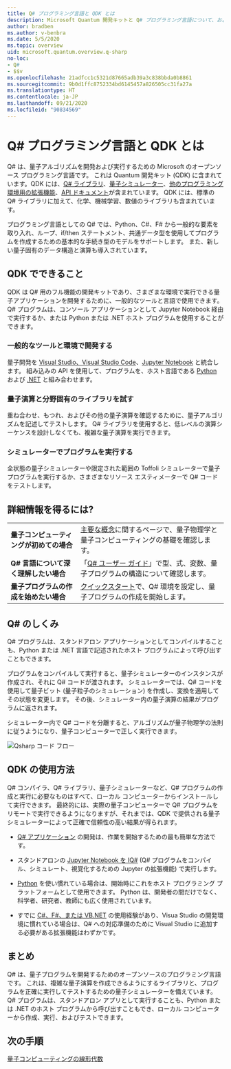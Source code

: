 ```yaml
---
title: Q# プログラミング言語と QDK とは
description: Microsoft Quantum 開発キットと Q# プログラミング言語について、および量子プログラムの作成方法について説明します。
author: bradben
ms.author: v-benbra
ms.date: 5/5/2020
ms.topic: overview
uid: microsoft.quantum.overview.q-sharp
no-loc:
- Q#
- $$v
ms.openlocfilehash: 21adfcc1c5321d87665adb39a3c838bbda0b8861
ms.sourcegitcommit: 9b0d1ffc8752334bd6145457a826505cc31fa27a
ms.translationtype: HT
ms.contentlocale: ja-JP
ms.lasthandoff: 09/21/2020
ms.locfileid: "90834569"
---
```

# <a name="what-are-the-no-locq-programming-language-and-qdk"></a>Q# プログラミング言語と QDK とは

Q# は、量子アルゴリズムを開発および実行するための Microsoft のオープンソース プログラミング言語です。 これは Quantum 開発キット (QDK) に含まれています。QDK には、[Q# ライブラリ](xref:microsoft.quantum.libraries)、[量子シミュレーター](xref:microsoft.quantum.machines)、[他のプログラミング環境用の拡張機能](xref:microsoft.quantum.install)、[API ドキュメント](xref:microsoft.quantum.apiref-intro)が含まれています。 QDK には、標準の Q# ライブラリに加えて、化学、機械学習、数値のライブラリも含まれています。

プログラミング言語としての Q# では、Python、C#、F# から一般的な要素を取り入れ、ループ、if/then ステートメント、共通データ型を使用してプログラムを作成するための基本的な手続き型のモデルをサポートします。 また、新しい量子固有のデータ構造と演算も導入されています。

## <a name="what-can-i-do-with-the-qdk"></a>QDK でできること

QDK は Q# 用のフル機能の開発キットであり、さまざまな環境で実行できる量子アプリケーションを開発するために、一般的なツールと言語で使用できます。 Q# プログラムは、コンソール アプリケーションとして Jupyter Notebook 経由で実行するか、または Python または .NET ホスト プログラムを使用することができます。

### <a name="develop-in-common-tools-and-environments"></a>一般的なツールと環境で開発する

量子開発を [Visual Studio、Visual Studio Code](xref:microsoft.quantum.install.standalone)、[Jupyter Notebook](xref:microsoft.quantum.install.jupyter) と統合します。 組み込みの API を使用して、プログラムを、ホスト言語である [Python](xref:microsoft.quantum.install.python) および [.NET](xref:microsoft.quantum.install.cs) と組み合わせます。

### <a name="try-quantum-operations-and-domain-specific-libraries"></a>量子演算と分野固有のライブラリを試す

重ね合わせ、もつれ、およびその他の量子演算を確認するために、量子アルゴリズムを記述してテストします。 Q# ライブラリを使用すると、低レベルの演算シーケンスを設計しなくても、複雑な量子演算を実行できます。

### <a name="run-programs-in-simulators"></a>シミュレーターでプログラムを実行する

全状態の量子シミュレーターや限定された範囲の Toffoli シミュレーターで量子プログラムを実行するか、さまざまなリソース エスティメーターで Q# コードをテストします。 

## <a name="where-can-i-learn-more"></a>詳細情報を得るには?

|||
| ---- | ---- |
| **量子コンピューティングが初めての場合** | [主要な概念](xref:microsoft.quantum.overview.understanding)に関するページで、量子物理学と量子コンピューティングの基礎を確認します。|
| **Q# 言語について深く理解したい場合** | 「[Q# ユーザー ガイド](xref:microsoft.quantum.guide)」で型、式、変数、量子プログラムの構造について確認します。|
| **量子プログラムの作成を始めたい場合** | [クイックスタート](xref:microsoft.quantum.install)で、Q# 環境を設定し、量子プログラムの作成を開始します。|

## <a name="how-does-no-locq-work"></a>Q# のしくみ

Q# プログラムは、スタンドアロン アプリケーションとしてコンパイルすることも、Python または .NET 言語で記述されたホスト プログラムによって呼び出すこともできます。

プログラムをコンパイルして実行すると、量子シミュレーターのインスタンスが作成され、それに Q# コードが渡されます。 シミュレーターでは、Q# コードを使用して量子ビット (量子粒子のシミュレーション) を作成し、変換を適用してその状態を変更します。 その後、シミュレーター内の量子演算の結果がプログラムに返されます。  

シミュレーター内で Q# コードを分離すると、アルゴリズムが量子物理学の法則に従うようになり、量子コンピューターで正しく実行できます。

![Qsharp コード フロー](~/media/qsharp-code-flow.png)

## <a name="how-do-i-use-the-qdk"></a>QDK の使用方法

Q# コンパイラ、Q# ライブラリ、量子シミュレーターなど、Q# プログラムの作成と実行に必要なものはすべて、ローカル コンピューターからインストールして実行できます。 最終的には、実際の量子コンピューターで Q# プログラムをリモートで実行できるようになりますが、それまでは、QDK で提供される量子シミュレーターによって正確で信頼性の高い結果が得られます。

- [Q# アプリケーション](xref:microsoft.quantum.install.standalone) の開発は、作業を開始するための最も簡単な方法です。

- スタンドアロンの [Jupyter Notebook を IQ#](xref:microsoft.quantum.install.jupyter) (Q# プログラムをコンパイル、シミュレート、視覚化するための Jupyter の拡張機能) で実行します。

- [Python](xref:microsoft.quantum.install.python) を使い慣れている場合は、開始時にこれをホスト プログラミング プラットフォームとして使用できます。 Python は、開発者の間だけでなく、科学者、研究者、教師にも広く使用されています。

- すでに [C#、F#、または VB.NET](xref:microsoft.quantum.install.cs) の使用経験があり、Visua Studio の開発環境に慣れている場合は、Q# への対応準備のために Visual Studio に追加する必要がある拡張機能はわずかです。  

## <a name="summary"></a>まとめ

Q# は、量子プログラムを開発するためのオープンソースのプログラミング言語です。 これは、複雑な量子演算を作成できるようにするライブラリと、プログラムを正確に実行してテストするための量子シミュレーターを備えています。 Q# プログラムは、スタンドアロン アプリとして実行することも、Python または .NET のホスト プログラムから呼び出すこともでき、ローカル コンピューターから作成、実行、およびテストできます。

## <a name="next-steps"></a>次の手順

[量子コンピューティングの線形代数](xref:microsoft.quantum.overview.algebra)
